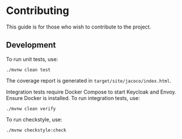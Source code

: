 # Contributing

This guide is for those who wish to contribute to the project.

## Development

To run unit tests, use:

```
./mvnw clean test
```

The coverage report is generated in `target/site/jacoco/index.html`.

Integration tests require Docker Compose to start Keycloak and Envoy.
Ensure Docker is installed.
To run integration tests, use:

```
./mvnw clean verify
```

To run checkstyle, use:

```
./mvnw checkstyle:check
```
